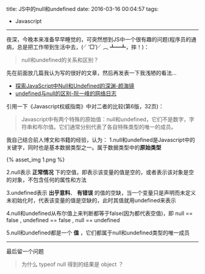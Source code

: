 title: JS中的null和undefined
date: 2016-03-16 00:04:57
tags:
- Javascript
---
夜深，今晚本来准备早早睡觉的，可突然想到JS中一个很有趣的问题(程序员的通病，总是把工作带到生活中去，(╯‵□′)╯︵ ┻━┻，摔！)：

> null和undefined的关系和区别？

<!-- more -->

先在前面放几篇我认为写的很好的文章，然后再发表一下我浅陋的看法...
* [探索JavaScript中Null和Undefined的深渊-颜海镜](http://yanhaijing.com/javascript/2014/01/05/exploring-the-abyss-of-null-and-undefined-in-javascript/)
* [undefined与null的区别-阮一峰的网络日志](http://www.ruanyifeng.com/blog/2014/03/undefined-vs-null.html)

引用一下《Javascript权威指南》中对二者的比较(第6版，32页)：
> Javascript中有两个特殊的原始值：null和undefined，它们不是数字，字符串和布尔值。它们通常分别代表了各自特殊类型的唯一的成员。

我自己结合前人博文和书籍的经验，认为：
1.null和undefined是Javascript中的关键字，同时也是基本数据类型之一。属于数据类型中的**原始类型**

{% asset_img 1.png %}

2.null表示 **正常情况** 下的空值，即表示该变量的值是空的，或者表示该对象是空的对象，不包含任何的属性和方法

3.undefined表示 **出乎意料**、 **有错误** 的值的空缺，当一个变量只是声明而未定义未初始化时，代表该变量的值是空缺的，此时其值就用undefined来表示

4.null和undefined从布尔值上来判断都等于false(因为都代表空值)，即 null == false , undefined == false , null == undefined

5.null和undefined都是一个 **值** ，它们都属于null和undefined类型的唯一成员

---
最后留一个问题

> 为什么 typeof null 得到的结果是 object ？